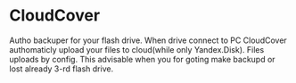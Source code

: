 # CloudCover
Autho backuper for your flash drive.
When drive connect to PC CloudCover authomaticly upload your files to cloud(while only Yandex.Disk).
Files uploads by config. This advisable when you for goting make backupd or lost already 3-rd flash drive.

